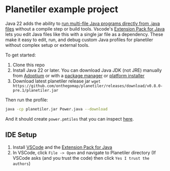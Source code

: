 # Planetiler example project

Java 22 adds the ability to [run multi-file Java programs directly from .java files](https://openjdk.org/jeps/458) without a compile step or build tools. Vscode's [Extension Pack for Java](https://marketplace.visualstudio.com/items?itemName=vscjava.vscode-java-pack) lets you edit Java files like this with a single jar file as a dependency. These make it easy to edit, run, and debug custom Java profiles for planetiler without complex setup or external tools.

To get started:

1. Clone this repo
1. Install Java 22 or later. You can download Java JDK (not JRE) manually from [Adoptium](https://adoptium.net) or with a [package manager](https://adoptium.net/installation/) or [platform installer](https://adoptium.net/installation/#_installers)
1. Download latest planetiler release jar `wget https://github.com/onthegomap/planetiler/releases/download/v0.8.0-pre.1/planetiler.jar`

Then run the profile:

```bash
java -cp planetiler.jar Power.java --download
```

And it should create `power.pmtiles` that you can inspect [here](https://protomaps.github.io/PMTiles/).

## IDE Setup

1. Install [VSCode](https://code.visualstudio.com/download) and the [Extension Pack for Java](https://marketplace.visualstudio.com/items?itemName=vscjava.vscode-java-pack)
1. In VSCode, click `File -> Open` and navigate to Planetiler directory (If VSCode asks (and you trust the code) then click `Yes I trust the authors`)
